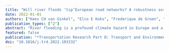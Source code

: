 ```yaml
---
title: "Will river floods ‘tip’European road networks? A robustness assessment"
date: 2022-01-01
authors: ["Kees CH van Ginkel", "Elco E Koks", "Frederique de Groen", "Viet Dung Nguyen", "Lorenzo Alfieri"]
publication_types: ["2"]
abstract: "River flooding is a profound climate hazard in Europe and a threat to its road transport infrastructure. However, its impact on road network interruptions is mostly unexplored, while some have suggested that national road networks may experience tipping points. This study assesses the robustness of road networks of European countries and their potential for a tipping point: an abrupt and disproportionally large loss of network functionality, due to unfavourable combinations of floods. Methodologically inspired by percolation analysis, ten-thousands of flood combinations are sampled and their impacts on road network performance are assessed. The results show that Albania, Croatia, Serbia and Austria are relatively vulnerable, whereas Belgium, Estonia, Lithuania and Portugal are relatively robust. Tipping points in the sense of nationwide network fragmentation seem unlikely, but regional-scale tipping points can happen. Flood-proofing the identified weak spots could result in quick wins for national road operators."
featured: false
publication: "*Transportation Research Part D: Transport and Environment*"
doi: "10.1016/j.trd.2022.103332"
---
```


